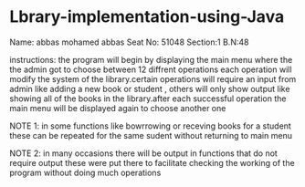# Lbrary-implementation-using-Java
Name: abbas mohamed abbas
Seat No: 51048
Section:1
B.N:48


instructions:
the program will begin by displaying the main menu where the the admin got to choose between 12 diffrent
operations each operation will modify the system of the library.certain operations will require an 
input from admin like adding a new book or student , others will only show output like showing all of 
the books in the library.after each successful operation the main menu will be displayed again to 
choose another one

NOTE 1: in some functions like bowrrowing or receving books for a student these can be repeated for the
same sudent without returning to main menu

NOTE 2: in many occasions there will be output in functions that do not require output these were put 
there to facilitate checking the working of the program without doing much operations
